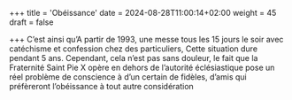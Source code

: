 +++
title = 'Obéissance'
date = 2024-08-28T11:00:14+02:00
weight = 45
draft = false

+++
C’est ainsi qu’A partir de 1993, une messe tous les 15 jours le soir avec catéchisme et confession chez des particuliers, Cette situation dure pendant 5 ans. Cependant, cela n’est pas sans douleur, le fait que la Fraternité Saint Pie X opère en dehors de l’autorité éclésiastique pose un réel problème de conscience à d’un certain de fidèles, d’amis qui préfèreront l’obéissance à tout autre considération




 